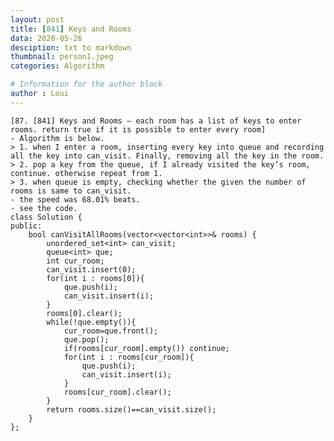 ```yaml
---
layout: post
title: [841] Keys and Rooms
data: 2020-05-26
desciption: txt to markdown
thumbnail: person1.jpeg
categories: Algorithm

# Information for the author block
author : Loui
---
```


	﻿[87. [841] Keys and Rooms – each room has a list of keys to enter rooms. return true if it is possible to enter every room]
	- Algorithm is below.
	> 1. when I enter a room, inserting every key into queue and recording all the key into can_visit. Finally, removing all the key in the room.
	> 2. pop a key from the queue, if I already visited the key’s room, continue. otherwise repeat from 1.
	> 3. when queue is empty, checking whether the given the number of rooms is same to can_visit.
	- the speed was 68.01% beats.
	- see the code.
	class Solution {
	public:
	    bool canVisitAllRooms(vector<vector<int>>& rooms) {
	        unordered_set<int> can_visit;
	        queue<int> que;
	        int cur_room;
	        can_visit.insert(0);
	        for(int i : rooms[0]){
	            que.push(i);
	            can_visit.insert(i);
	        }
	        rooms[0].clear();
	        while(!que.empty()){
	            cur_room=que.front();
	            que.pop();
	            if(rooms[cur_room].empty()) continue;
	            for(int i : rooms[cur_room]){
	                que.push(i);
	                can_visit.insert(i);
	            }
	            rooms[cur_room].clear();
	        }
	        return rooms.size()==can_visit.size();
	    }
	};
	
